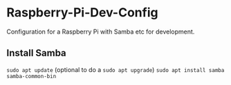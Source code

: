 # Raspberry-Pi-Dev-Config
Configuration for a Raspberry Pi with Samba etc for development.

## Install Samba
`sudo apt update` (optional to do a `sudo apt upgrade`)
`sudo apt install samba samba-common-bin`

